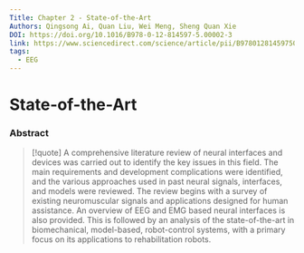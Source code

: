 ```yaml
---
Title: Chapter 2 - State-of-the-Art
Authors: Qingsong Ai, Quan Liu, Wei Meng, Sheng Quan Xie
DOI: https://doi.org/10.1016/B978-0-12-814597-5.00002-3
link: https://www.sciencedirect.com/science/article/pii/B9780128145975000023?ref=pdf_download&fr=RR-2&rr=84e95f68997310c5
tags:
  - EEG
---
```


# State-of-the-Art

### Abstract
> [!quote] A comprehensive literature review of neural interfaces and devices was carried out to identify the key issues in this field. The main requirements and development complications were identified, and the various approaches used in past neural signals, interfaces, and models were reviewed. The review begins with a survey of existing neuromuscular signals and applications designed for human assistance. An overview of EEG and EMG based neural interfaces is also provided. This is followed by an analysis of the state-of-the-art in biomechanical, model-based, robot-control systems, with a primary focus on its applications to rehabilitation robots.

